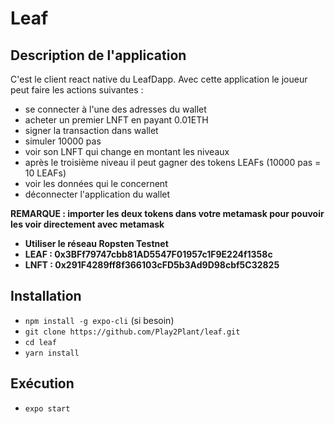 # Leaf

## Description de l'application
C'est le client react native du LeafDapp. 
Avec cette application le joueur peut faire les actions suivantes :
  - se connecter à l'une des adresses du wallet
  - acheter un premier LNFT en payant 0.01ETH
  - signer la transaction dans wallet
  - simuler 10000 pas
  - voir son LNFT qui change en montant les niveaux
  - après le troisième niveau il peut gagner des tokens LEAFs (10000 pas = 10 LEAFs)
  - voir les données qui le concernent
  - déconnecter l'application du wallet
 
**REMARQUE : importer les deux tokens dans votre metamask pour pouvoir les voir directement avec metamask**
  - **Utiliser le réseau Ropsten Testnet** 
  - **LEAF : 0x3BFf79747cbb81AD5547F01957c1F9E224f1358c**
  - **LNFT : 0x291F4289ff8f366103cFD5b3Ad9D98cbf5C32825**

## Installation
- `npm install -g expo-cli` (si besoin)
- `git clone https://github.com/Play2Plant/leaf.git`
- `cd leaf`
- `yarn install`

## Exécution 
- `expo start`


